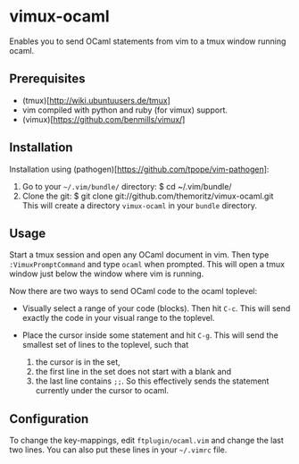 vimux-ocaml
===========

Enables you to send OCaml statements from vim to a tmux window running ocaml.

Prerequisites
-------------

* (tmux)[http://wiki.ubuntuusers.de/tmux]
* vim compiled with python and ruby (for vimux) support.
* (vimux)[https://github.com/benmills/vimux/]

Installation
------------

Installation using (pathogen)[https://github.com/tpope/vim-pathogen]:

1. Go to your `~/.vim/bundle/` directory:
       $ cd ~/.vim/bundle/
2. Clone the git:
       $ git clone git://github.com/themoritz/vimux-ocaml.git
   This will create a directory `vimux-ocaml` in your `bundle` directory.

Usage
-----

Start a tmux session and open any OCaml document in vim. Then type `:VimuxPromptCommand` and type `ocaml` when prompted. This will open a tmux window just below the window where vim is running.

Now there are two ways to send OCaml code to the ocaml toplevel:

* Visually select a range of your code (blocks). Then hit `C-c`. This will send exactly the code in your visual range to the toplevel.

* Place the cursor inside some statement and hit `C-g`. This will send the smallest set of lines to the toplevel, such that
  1. the cursor is in the set,
  2. the first line in the set does not start with a blank and
  3. the last line contains `;;`.
  So this effectively sends the statement currently under the cursor to ocaml.

Configuration
-------------

To change the key-mappings, edit `ftplugin/ocaml.vim` and change the last two lines. You can also put these lines in your `~/.vimrc` file.
